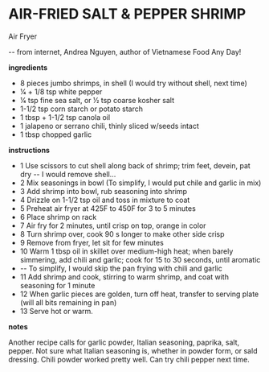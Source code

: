 # AIR-FRIED SALT & PEPPER SHRIMP

Air Fryer

-- from internet, Andrea Nguyen, author of Vietnamese Food Any Day!

**ingredients**

- 8 pieces jumbo shrimps, in shell (I would try without shell, next time)
- 1⁄4 + 1/8 tsp white pepper
- 1⁄4 tsp fine sea salt, or 1⁄2 tsp coarse kosher salt
- 1-1/2 tsp corn starch or potato starch
- 1 tbsp + 1-1/2 tsp canola oil
- 1 jalapeno or serrano chili, thinly sliced w/seeds intact
- 1 tbsp chopped garlic

**instructions**

- 1 Use scissors to cut shell along back of shrimp; trim feet, devein, pat dry -- I would remove shell...
- 2 Mix seasonings in bowl (To simplify, I would put chile and garlic in mix)
- 3 Add shrimp into bowl, rub seasoning into shrimp
- 4 Drizzle on 1-1/2 tsp oil and toss in mixture to coat
- 5 Preheat air fryer at 425F to 450F for 3 to 5 minutes
- 6 Place shrimp on rack
- 7 Air fry for 2 minutes, until crisp on top, orange in color
- 8 Turn shrimp over, cook 90 s longer to make other side crisp
- 9 Remove from fryer, let sit for few minutes
- 10 Warm 1 tbsp oil in skillet over medium-high heat; when barely simmering, add chili and garlic; cook for 15 to 30 seconds, until aromatic
- -- To simplify, I would skip the pan frying with chili and garlic
- 11 Add shrimp and cook, stirring to warm shrimp, and coat with seasoning for 1 minute
- 12 When garlic pieces are golden, turn off heat, transfer to serving plate (will all bits remaining in pan)
- 13 Serve hot or warm.

**notes**

Another recipe calls for garlic powder, Italian seasoning, paprika, salt, pepper.
Not sure what Italian seasoning is, whether in powder form, or sald dressing.
Chili powder worked pretty well. Can try chili pepper next time.
